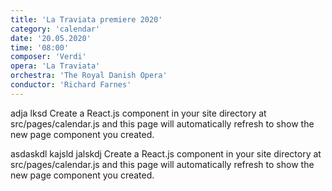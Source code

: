 ```yaml
---
title: 'La Traviata premiere 2020'
category: 'calendar'
date: '20.05.2020'
time: '08:00'
composer: 'Verdi'
opera: 'La Traviata'
orchestra: 'The Royal Danish Opera'
conductor: 'Richard Farnes'
---
```

adja lksd Create a React.js component in your site directory at src/pages/calendar.js and this page will automatically refresh to show the new page component you created.

asdaskdl kajsld jalskdj Create a React.js component in your site directory at src/pages/calendar.js and this page will automatically refresh to show the new page component you created.
